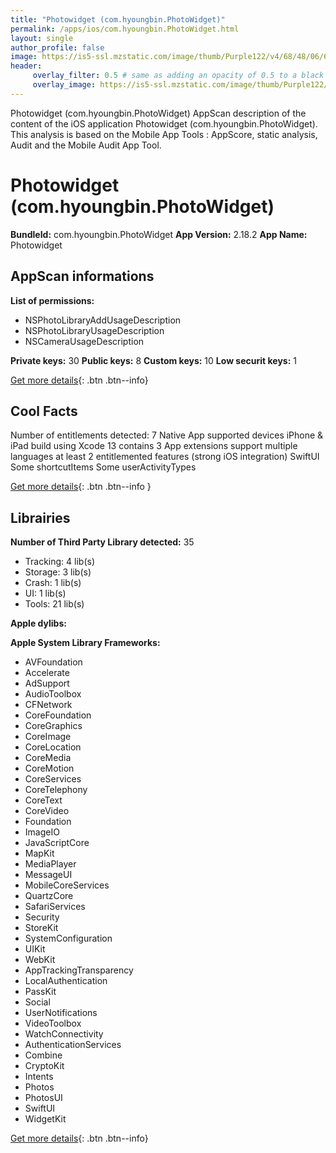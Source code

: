 ```yaml
---
title: "Photowidget (com.hyoungbin.PhotoWidget)"
permalink: /apps/ios/com.hyoungbin.PhotoWidget.html
layout: single
author_profile: false
image: https://is5-ssl.mzstatic.com/image/thumb/Purple122/v4/68/48/06/684806ac-2cdf-1966-b19f-1b3391b2b9c5/AppIcon-0-1x_U007emarketing-0-7-0-0-85-220.png/512x512bb.jpg
header: 
     overlay_filter: 0.5 # same as adding an opacity of 0.5 to a black background
     overlay_image: https://is5-ssl.mzstatic.com/image/thumb/Purple122/v4/68/48/06/684806ac-2cdf-1966-b19f-1b3391b2b9c5/AppIcon-0-1x_U007emarketing-0-7-0-0-85-220.png/512x512bb.jpg
---
```

Photowidget (com.hyoungbin.PhotoWidget) AppScan description of the content of the iOS application Photowidget (com.hyoungbin.PhotoWidget). This analysis is based on the Mobile App Tools : AppScore, static analysis, Audit and the Mobile Audit App Tool.

# Photowidget (com.hyoungbin.PhotoWidget)

**BundleId:** com.hyoungbin.PhotoWidget
**App Version:** 2.18.2
**App Name:** Photowidget


## AppScan informations 

**List of permissions:** 
- NSPhotoLibraryAddUsageDescription
- NSPhotoLibraryUsageDescription
- NSCameraUsageDescription
  
  
**Private keys:** 30
**Public keys:** 8
**Custom keys:** 10
**Low securit keys:** 1
  
[Get more details](/pricing.html){: .btn .btn--info}

## Cool Facts

Number of entitlements detected: 7
Native App
supported devices iPhone & iPad
build using Xcode 13
contains 3 App extensions
support multiple languages
at least 2 entitlemented features (strong iOS integration)
SwiftUI
Some shortcutItems 
Some userActivityTypes
  
[Get more details](/pricing.html){: .btn .btn--info }

## Librairies 
**Number of Third Party Library detected:** 35
- Tracking: 4 lib(s)
- Storage: 3 lib(s)
- Crash: 1 lib(s)
- UI: 1 lib(s)
- Tools: 21 lib(s)


**Apple dylibs:**


**Apple System Library Frameworks:**
- AVFoundation
- Accelerate
- AdSupport
- AudioToolbox
- CFNetwork
- CoreFoundation
- CoreGraphics
- CoreImage
- CoreLocation
- CoreMedia
- CoreMotion
- CoreServices
- CoreTelephony
- CoreText
- CoreVideo
- Foundation
- ImageIO
- JavaScriptCore
- MapKit
- MediaPlayer
- MessageUI
- MobileCoreServices
- QuartzCore
- SafariServices
- Security
- StoreKit
- SystemConfiguration
- UIKit
- WebKit
- AppTrackingTransparency
- LocalAuthentication
- PassKit
- Social
- UserNotifications
- VideoToolbox
- WatchConnectivity
- AuthenticationServices
- Combine
- CryptoKit
- Intents
- Photos
- PhotosUI
- SwiftUI
- WidgetKit


  
[Get more details](/pricing.html){: .btn .btn--info}

